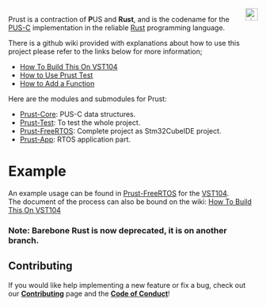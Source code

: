 <a href="http://www.visionspace.com">
   <img src="https://www.visionspace.com/img/VISIONSPACE_HZ_BLACK_HR.png" alt="visionspace logo" title="visionspace_cicd" align="right" height="25px" />
</a>

Prust is a contraction of **P**US and **Rust**, and is the codename for the [PUS-C](https://ecss.nl/standard/ecss-e-st-70-41c-space-engineering-telemetry-and-telecommand-packet-utilization-15-april-2016/) implementation in the reliable [Rust](https://www.rust-lang.org/) programming language. 


There is a github wiki provided with explanations about how to use this project please refer to the links below for more information;
* [How To Build This On VST104](https://github.com/visionspacetec/Prust/wiki/How-To-Build-This-On-VST104)
* [How to Use Prust Test](https://github.com/visionspacetec/Prust/wiki/How-to-Use-Prust-Test)
* [How to Add a Function](https://github.com/visionspacetec/Prust/wiki/How-to-Add-a-Function)


Here are the modules and submodules for Prust:  
- [Prust-Core](https://github.com/visionspacetec/Prust-Core): PUS-C data structures.  
- [Prust-Test](https://github.com/visionspacetec/Prust-Test): To test the whole project.
- [Prust-FreeRTOS](https://github.com/visionspacetec/Prust-FreeRTOS): Complete project as Stm32CubeIDE project.
- [Prust-App](https://github.com/visionspacetec/Prust-App): RTOS application part.

# Example
An example usage can be found in [Prust-FreeRTOS](https://github.com/visionspacetec/Prust-FreeRTOS) for the [VST104](https://github.com/visionspacetec/VST104-Sierra).  
The document of the process can also be bound on the wiki: [How To Build This On VST104](https://github.com/visionspacetec/Prust/wiki/How-To-Build-This-On-VST104)

### Note: Barebone Rust is now deprecated, it is on another branch.

## Contributing

If you would like help implementing a new feature or fix a bug, check out our **[Contributing](https://github.com/visionspacetec/Prust/blob/master/.github/contributing.md)** page and the **[Code of Conduct](https://github.com/visionspacetec/Prust/blob/master/.github/code_of_conduct.md)**!

